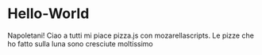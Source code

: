 # Hello-World
Napoletani!
Ciao a tutti mi piace pizza.js con mozarellascripts.
Le pizze che ho fatto sulla luna sono cresciute moltissimo
